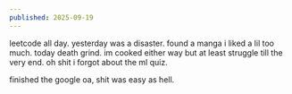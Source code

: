 ```yaml
---
published: 2025-09-19
---
```


leetcode all day. yesterday was a disaster. found a manga i liked a lil too much. today death grind. im cooked either way but at least struggle till the very end. oh shit i forgot about the ml quiz.

finished the google oa, shit was easy as hell. 
